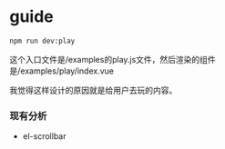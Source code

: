 # guide

```bash
npm run dev:play
```

这个入口文件是/examples的play.js文件，然后渲染的组件是/examples/play/index.vue


我觉得这样设计的原因就是给用户去玩的内容。

### 现有分析

* el-scrollbar